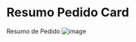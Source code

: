 # Resumo Pedido Card
Resumo de Pedido
![image](https://user-images.githubusercontent.com/28003010/173488551-9a4b2c60-6430-49f9-88ec-1d0d9b67278a.png)

